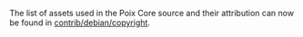 The list of assets used in the Poix Core source and their attribution can now be found in [contrib/debian/copyright](../contrib/debian/copyright).
